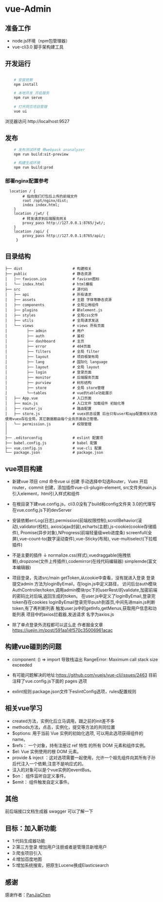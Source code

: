 # vue-Admin
## 准备工作
- node.js环境（npm包管理器）
- vue-cli3.0 脚手架构建工具

## 开发运行
```bash
   
    # 安装依赖
    npm install

    # 本地开发 开启服务
    npm run serve
    
    # 打开网页项目管理
    vue ui
```
浏览器访问 http://localhost:9527

## 发布
```bash
    # 发布测试环境 带webpack ananalyzer
    npm run build:sit-preview

    # 构建生成环境
    npm run build:prod
```
### 部署nginx配置参考
```
  location / {
        # 指向我们打包后上传的前端文件
        root /opt/nginx/dist;
        index index.html;
    }
    location /jwt/ {
        # 转发请求到后端服务网关
        proxy_pass http://127.0.0.1:8765/jwt/;
    }
    location /api/ {
        proxy_pass http://127.0.0.1:8765/api/;
     }
```

## 目录结构
```
├── dist                       # 构建相关
├── public                     # 静态资源
│   │── favicon.ico            # favicon图标
│   └── index.html             # html模板
├── src                        # 源代码
│   ├── api                    # 所有请求
│   ├── assets                 # 主题 字体等静态资源
│   ├── components             # 全局公用组件
│   ├── plugins                # 新element.js
│   ├── styles                 # 全局css文件
│   ├── utils                  # 全局请求发送
│   └── views                  # views 所有页面
│         ├── admin            # 用户
│         ├── auth             # 鉴权
│         ├── dashboard        # 主页
│         ├── error            # 404页面
│         ├── filters          # 全局 filter
│         ├── layout           # 项目框架布局
│         ├── lang             # 国际化 language
│         ├── layout           # 全局 layout
│         ├── login            # 登录页面
│         ├── monitor          # 后端服务页面
│         ├── purview          # 树形结构
│         ├── store            # 全局 store管理
│         └──tables            # vue的table功能展示
│   ├── App.vue                # 入口页面
│   ├── main.js                # 入口文件 加载组件 初始化等
│   ├── router.js              # 路由配置
│   ├── store.js               # vuex状态设置 后台只有user和app配置相关状态使用vuex存在全局，其它数据都由每个业务页面自己管理。
│   └── permission.js          # 权限管理
│   
│   
├── .editorconfig              # eslint 配置项
├── babel.config.js            # babel 配置
├── vue.config.js              # vue-cli 配置
└── package.json               # package.json
```

## vue项目构建
- 新建vue 项目 cmd  命令vue ui  创建 手动选择中勾选Router，Vuex
开启router，commit 创建，添加插件vue-cli-plugin-element,
src文件夹main.js引入element，html引入样式和组件

- 在根目录下建vue.config.js，cli3.0没有了build和config文件夹
3.0的代理写在vue.config.js下的devServer

- 安装依赖errLog(日志),permission(前端权限控制),scrollBehavior(滚动),validator(校检),
axios(ajax封装),echarts(主题),js-cookie(cookie存储插件),
Promise(异步对象),NProgress(前端轻量级web进度条)
screenfull(全屏),vue-count-to(数字滚动查件),vue-Sticky(布局),
vue-multiselect(下拉框插件)

- 不是主要的插件 ↓
normalize.css(样式),vuedraggable(拖拽依赖),dropzone(文件上传插件),codemirror(在线代码编辑器)
simplemde(富文本编辑器)


- 项目登录，先进src/main getToken,从cookie中查看，没有就进入登录
登录提交admin  方法为loginByEmail，在login.js中定义路径，
访问后台auth模块AuthController/token,调用admin模块rpc下的userRest/的validate,加密前端的密码比对后端,返回生成的token。
在user.js中定义了loginByEmail,登录完token存在cookies
loginByEmail登录完毕push到首页,中间先进main.js判断token,有了再判断列表
触发user.js中的getInfo,getMenus,获取用户信息和功能列表
项目中的axios拦截器,发送请求 名字为axios.js
- 除了单点登录外流程都可以这么走  作者掘金文章 https://juejin.im/post/591aa14f570c35006961acac


## 构建vue碰到的问题
- component: () => import 导致栈溢出
RangeError: Maximum call stack size exceeded
- 有可能问题解决的地址:https://github.com/vuejs/vue-cli/issues/2463
目前注释了vue.config.js下面的 pages 选项

- exlint规则:package.json文件下eslintConfig选项，rules配置规则

## 相关vue学习
- created方法，实例化后立马调用，跟之前的init差不多
- methods方法，点击，实例化，提交等方法的共同位置
- $options: 用于当前 Vue 实例的初始化选项, 可以用此选项获得组件的name。
- $refs： 一个对象，持有注册过 ref 特性 的所有 DOM 元素和组件实例。
- $el: Vue 实例使用的根 DOM 元素。
- provide & inject ：这对选项需要一起使用，允许一个祖先组件向其所有子孙后代注入一个依赖,注意不是响应式的。
- 注入的对象可以是个vue实例的eventBus。
- $on： 组件监听自定义事件。
- $emit： 组件触发自定义事件。


## 其他
前后端接口文档生成器 swagger 可以了解一下


## 目标：加入新功能
- 1:代码生成器功能
- 2:第三方登录 增加用户注册或者是管理员新增用户
- 3:爬虫项目引入
- 4:增加百度地图
- 5:增加系统搜索，把原生Lucene换成Elasticsearch

## 感谢
感谢作者：[PanJiaChen](https://github.com/PanJiaChen/vue-element-admin)

